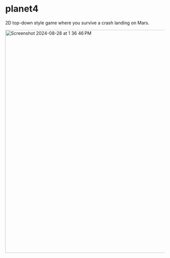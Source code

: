 # planet4
2D top-down style game where you survive a crash landing on Mars.

<img width="707" alt="Screenshot 2024-08-28 at 1 36 46 PM" src="https://github.com/user-attachments/assets/328a14a0-39cd-4fee-bd11-38cf542a8a87">
